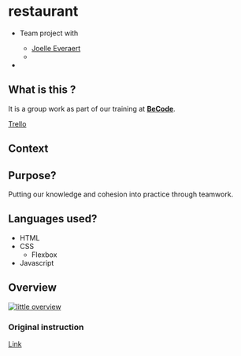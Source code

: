# restaurant

* Team project with

    * [Joelle Everaert](https://github.com/Joelle-Everaert)
    *   

* 


## What is this ?
It is a group work as part of our training at **[BeCode](https://becode.org)**. <br>

[Trello]()


## Context  


## Purpose?
Putting our knowledge and cohesion into practice through teamwork.

## Languages used?
* HTML
* CSS
    * Flexbox
* Javascript
    


## Overview 
[![little overview]()]() 

### Original instruction

[Link]()